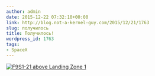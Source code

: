 ```yaml
---
author: admin
date: 2015-12-22 07:32:10+00:00
link: http://blog.not-a-kernel-guy.com/2015/12/21/1763
slug: получилось
title: Получилось!
wordpress_id: 1763
tags:
- SpaceX
---
```


[![F9S1-21 above Landing Zone 1](https://pbs.twimg.com/media/CWzUJbpUkAEBOtD.jpg)](https://twitter.com/SpaceX/status/679150903371304960)
